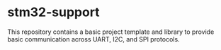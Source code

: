 # stm32-support
This repository contains a basic project template and library to provide basic communication across UART, I2C, and SPI protocols.
